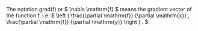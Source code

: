 The notation grad(f) or $ \nabla \mathrm{f} $ means the gradient vector
of the function f, i.e. $ \left ( \frac{\partial \mathrm{f}}
{\partial \mathrm{x}} , \frac{\partial \mathrm{f}} {\partial \mathrm{y}} \right ) . $
